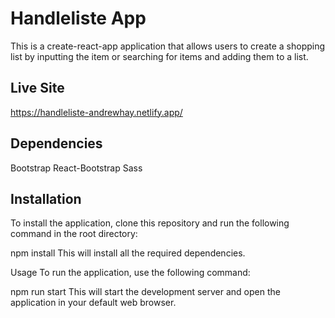 # Handleliste App

This is a create-react-app application that allows users to create a shopping list by inputting the item or searching for items and adding them to a list.

## Live Site

https://handleliste-andrewhay.netlify.app/

## Dependencies

Bootstrap
React-Bootstrap
Sass

## Installation

To install the application, clone this repository and run the following command in the root directory:

npm install
This will install all the required dependencies.

Usage
To run the application, use the following command:

npm run start
This will start the development server and open the application in your default web browser.

